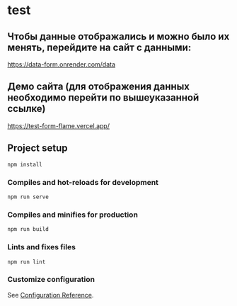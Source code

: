# test

## Чтобы данные отображались и можно было их менять, перейдите на сайт с данными:
https://data-form.onrender.com/data

## Демо сайта (для отображения данных необходимо перейти по вышеуказанной ссылке)
https://test-form-flame.vercel.app/

## Project setup
```
npm install
```

### Compiles and hot-reloads for development
```
npm run serve
```

### Compiles and minifies for production
```
npm run build
```

### Lints and fixes files
```
npm run lint
```

### Customize configuration
See [Configuration Reference](https://cli.vuejs.org/config/).
